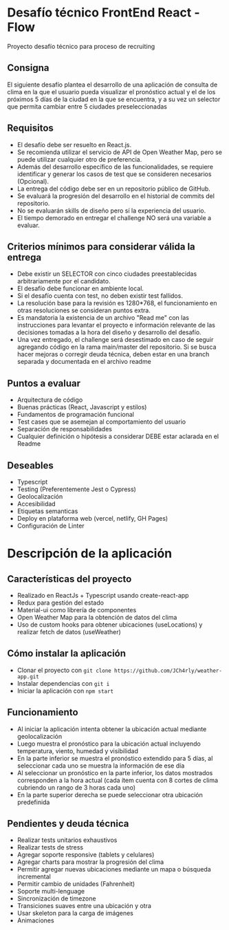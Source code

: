 # Desafío técnico FrontEnd React - Flow

Proyecto desafío técnico para proceso de recruiting

## Consigna

El siguiente desafío plantea el desarrollo de una aplicación de consulta de clima en la que
el usuario pueda visualizar el pronóstico actual y el de los próximos 5 días de la ciudad en la que se encuentra, y a su vez un selector que permita cambiar entre 5 ciudades
preseleccionadas

## Requisitos

- El desafío debe ser resuelto en React.js.
- Se recomienda utilizar el servicio de API de Open Weather Map, pero se puede
utilizar cualquier otro de preferencia.
- Además del desarrollo específico de las funcionalidades, se requiere identificar y
generar los casos de test que se consideren necesarios (Opcional).
- La entrega del código debe ser en un repositorio público de GitHub.
- Se evaluará la progresión del desarrollo en el historial de commits del repositorio.
- No se evaluarán skills de diseño pero sí la experiencia del usuario.
- El tiempo demorado en entregar el challenge NO será una variable a evaluar.

## Criterios mínimos para considerar válida la entrega

- Debe existir un SELECTOR con cinco ciudades preestablecidas arbitrariamente por
el candidato.
- El desafío debe funcionar en ambiente local.
- Si el desafío cuenta con test, no deben existir test fallidos.
- La resolución base para la revisión es 1280*768, el funcionamiento en otras
resoluciones se consideran puntos extra.
- Es mandatoria la existencia de un archivo "Read me" con las instrucciones para
levantar el proyecto e información relevante de las decisiones tomadas a la hora
del diseño y desarrollo del desafío.
- Una vez entregado, el challenge será desestimado en caso de seguir agregando
código en la rama main/master del repositorio. Si se busca hacer mejoras o corregir
deuda técnica, deben estar en una branch separada y documentada en el archivo
readme

## Puntos a evaluar

- Arquitectura de código
- Buenas prácticas (React, Javascript y estilos)
- Fundamentos de programación funcional
- Test cases que se asemejan al comportamiento del usuario
- Separación de responsabilidades
- Cualquier definición o hipótesis a considerar DEBE estar aclarada en el Readme

## Deseables

- Typescript
- Testing (Preferentemente Jest o Cypress)
- Geolocalización
- Accesibilidad
- Etiquetas semanticas
- Deploy en plataforma web (vercel, netlify, GH Pages)
- Configuración de Linter

# Descripción de la aplicación

## Características del proyecto

- Realizado en ReactJs + Typescript usando create-react-app
- Redux para gestión del estado
- Material-ui como librería de componentes
- Open Weather Map para la obtención de datos del clima
- Uso de custom hooks para obtener ubicaciones (useLocations) y realizar fetch de datos (useWeather)

## Cómo instalar la aplicación

- Clonar el proyecto con `git clone https://github.com/JCh4rly/weather-app.git`
- Instalar dependencias con `git i`
- Iniciar la aplicación con `npm start`

## Funcionamiento

- Al iniciar la aplicación intenta obtener la ubicación actual mediante geolocalización
- Luego muestra el pronóstico para la ubicación actual incluyendo temperatura, viento, humedad y visibilidad
- En la parte inferior se muestra el pronóstico extendido para 5 días, al seleccionar cada uno se muestra
la información de ese día
- Al seleccionar un pronóstico en la parte inferior, los datos mostrados corresponden a la hora actual 
(cada ítem cuenta con 8 cortes de clima cubriendo un rango de 3 horas cada uno)
- En la parte superior derecha se puede seleccionar otra ubicación predefinida

## Pendientes y deuda técnica

- Realizar tests unitarios exhaustivos
- Realizar tests de stress
- Agregar soporte responsive (tablets y celulares)
- Agregar charts para mostrar la progresión del clima
- Permitir agregar nuevas ubicaciones mediante un mapa o búsqueda incremental
- Permitir cambio de unidades (Fahrenheit)
- Soporte multi-lenguage
- Sincronización de timezone
- Transiciones suaves entre una ubicación y otra
- Usar skeleton para la carga de imágenes
- Animaciones

